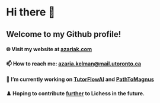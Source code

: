 # Hi there 👋
## Welcome to my Github profile!

#### 🌐 Visit my website at [azariak.com](https://www.azariak.com/)
#### 📫 How to reach me: azaria.kelman@mail.utoronto.ca
#### 🔭 I’m currently working on [TutorFlowAI](https://www.tutorflowai.com/) and [PathToMagnus](https://azariak.github.io/PathToMagnus/)
#### ♟️ Hoping to contribute [further](https://github.com/lichess-org/lila/issues/15907) to Lichess in the future. 

<!-- <img src='https://github.com/azariak/azariak/assets/20154709/c27ef4b8-8ad6-453f-98ee-36477f7b4baa' width='550'> -->




<!--
**azariak/azariak** is a ✨ _special_ ✨ repository because its `README.md` (this file) appears on your GitHub profile.
[![Top Langs](https://github-readme-stats.vercel.app/api/top-langs/?username=azariak)](https://github.com/azariak/github-readme-stats)

Here are some ideas to get you started:

- 🔭 I’m currently working on ...
- 🌱 I’m currently learning ...
- 👯 I’m looking to collaborate on ...
- 🤔 I’m looking for help with ...
- 💬 Ask me about ...
- 📫 How to reach me: ...
- 😄 Pronouns: ...
- ⚡ Fun fact: ...
-->

